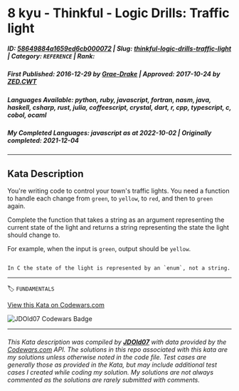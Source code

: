 # 8 kyu - Thinkful - Logic Drills: Traffic light

##### **ID**: [58649884a1659ed6cb000072](https://www.codewars.com/kata/58649884a1659ed6cb000072) | **Slug**: [thinkful-logic-drills-traffic-light](https://www.codewars.com/kata/58649884a1659ed6cb000072) | **Category**: `REFERENCE` | **Rank**: <span style="color:white">8 kyu</span>

##### **First Published**: 2016-12-29 ***by*** [Grae-Drake](https://www.codewars.com/users/Grae-Drake) | **Approved**: 2017-10-24 ***by*** [ZED.CWT](https://www.codewars.com/users/ZED.CWT)

##### **Languages Available**: python, ruby, javascript, fortran, nasm, java, haskell, csharp, rust, julia, coffeescript, crystal, dart, r, cpp, typescript, c, cobol, ocaml

##### **My Completed Languages**: javascript ***as at*** 2022-10-02 | **Originally completed**: 2021-12-04

---

## Kata Description


You're writing code to control your town's traffic lights. You need a function to handle each change from `green`, to `yellow`, to `red`, and then to `green` again. 



Complete the function that takes a string as an argument representing the current state of the light and returns a string representing the state the light should change to.



For example, when the input is `green`, output should be `yellow`.



```if:c

In C the state of the light is represented by an `enum`, not a string.

```

---


🏷 `FUNDAMENTALS`


[View this Kata on Codewars.com](https://www.codewars.com/kata/58649884a1659ed6cb000072)

![](https://www.codewars.com/users/jdold07/badges/large "JDOld07 Codewars Badge")

---

###### *This Kata description was compiled by [**JDOld07**](https://tpstech.dev) with data provided by the [Codewars.com](https://www.codewars.com) API.  The solutions in this repo associated with this kata are my solutions unless otherwise noted in the code file.  Test cases are generally those as provided in the Kata, but may include additional test cases I created while coding my solution.  My solutions are not always commented as the solutions are rarely submitted with comments.*
